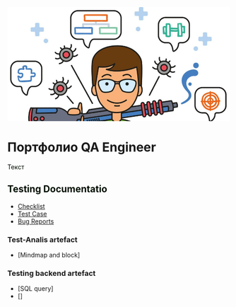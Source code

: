 ![Header](https://github.com/wren777/wren777/blob/main/assets/vj1PCIz_XG0.jpg)

# Портфолио QA Engineer 
<font color=»white»>Текст
## Testing Documentatio
</font>

- [Checklist](https://github.com/wren777/CheckList)
- [Test Case](https://github.com/wren777/TestCase)
- [Bug Reports](https://github.com/wren777/BugReports)

### Test-Analis artefact
- [Mindmap and block]

### Testing backend artefact
- [SQL query]
- []

